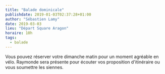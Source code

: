 ```yaml
---
title: "Balade dominicale"
publishdate: 2019-01-03T02:37:28+01:00
author: "Sébastien Lamy"
date: 2019-03-03
lieu: "Départ Square Aragon"
horaire: 10h
tags:
  - balade
---
```


Vous pouvez réserver votre dimanche matin pour un moment agréable en vélo.
Raymonde sera présente pour écouter vos proposition d'itinéraire ou vous 
soumettre les siennes.
